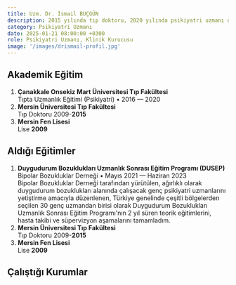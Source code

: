 ```yaml
---
title: Uzm. Dr. İsmail BUÇGÜN
description: 2015 yılında tıp doktoru, 2020 yılında psikiyatri uzmanı olmuştur.
category: Psikiyatri Uzmanı
date: 2025-01-21 08:00:00 +0300
role: Psikiyatri Uzmanı, Klinik Kurucusu
image: '/images/drismail-profil.jpg'
---
```


## Akademik Eğitim
1. **Çanakkale Onsekiz Mart Üniversitesi Tıp Fakültesi**<br>
Tıpta Uzmanlık Eğitimi (Psikiyatri) • 2016 — 2020
2. **Mersin Üniversitesi Tıp Fakültesi**<br>
Tıp Doktoru 2009-**2015**
3. **Mersin Fen Lisesi**<br>
Lise **2009**

## Aldığı Eğitimler
1. **Duygudurum Bozuklukları Uzmanlık Sonrası Eğitim Programı (DUSEP)**<br>
Bipolar Bozukluklar Derneği • Mayıs 2021 — Haziran 2023<br>
Bipolar Bozukluklar Derneği tarafından yürütülen, ağırlıklı olarak duygudurum bozuklukları alanında çalışacak genç psikiyatri uzmanlarını yetiştirme amacıyla düzenlenen, Türkiye genelinde çeşitli bölgelerden seçilen 30 genç uzmandan birisi olarak Duygudurum Bozuklukları Uzmanlık Sonrası Eğitim Programı'nın 2 yıl süren teorik eğitimlerini, hasta takibi ve süpervizyon aşamalarını tamamladım.
2. **Mersin Üniversitesi Tıp Fakültesi**<br>
Tıp Doktoru 2009-**2015**
3. **Mersin Fen Lisesi**<br>
Lise **2009**

## Çalıştığı Kurumlar
